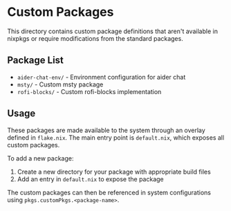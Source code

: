 # Custom Packages

This directory contains custom package definitions that aren't available in nixpkgs or require modifications from the standard packages.

## Package List

- `aider-chat-env/` - Environment configuration for aider chat
- `msty/` - Custom msty package
- `rofi-blocks/` - Custom rofi-blocks implementation

## Usage

These packages are made available to the system through an overlay defined in `flake.nix`. The main entry point is `default.nix`, which exposes all custom packages.

To add a new package:

1. Create a new directory for your package with appropriate build files
2. Add an entry in `default.nix` to expose the package

The custom packages can then be referenced in system configurations using `pkgs.customPkgs.<package-name>`.

